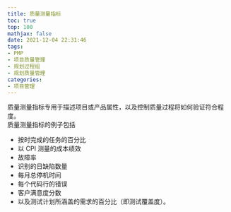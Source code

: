 ```yaml
---
title: 质量测量指标
toc: true
top: 100
mathjax: false
date: 2021-12-04 22:31:46
tags:
- PMP
- 项目质量管理
- 规划过程组
- 规划质量管理
categories:
- 项目管理
---
```

质量测量指标专用于描述项目或产品属性，以及控制质量过程将如何验证符合程度。  
质量测量指标的例子包括
- 按时完成的任务的百分比
- 以 CPI 测量的成本绩效
- 故障率
- 识别的日缺陷数量
- 每月总停机时间
- 每个代码行的错误
- 客户满意度分数
- 以及测试计划所涵盖的需求的百分比（即测试覆盖度）。
